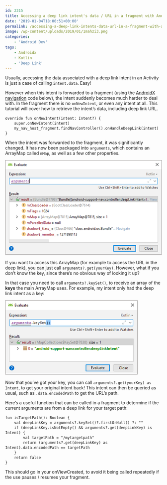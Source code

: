 ```yaml
---
id: 2315
title: Accessing a deep link intent's data / URL in a fragment with AndroidX
date: '2019-01-04T18:00:51+00:00'
permalink: /accessing-a-deep-link-intents-data-url-in-a-fragment-with-androidx/
image: /wp-content/uploads/2019/01/1mahzi3.png
categories:
    - 'Android Dev'
tags:
    - Androidx
    - Kotlin
    - 'Deep Link'
---
```


Usually, accessing the data associated with a deep link intent in an Activity is just a case of calling `intent.data`. Easy!

However when this intent is forwarded to a fragment (using the [AndroidX navigation](https://developer.android.com/topic/libraries/architecture/navigation/navigation-implementing) code below), the intent suddenly becomes much harder to deal with. In the fragment there is no `onNewIntent`, or even any intent at all. This tutorial will cover how to retrieve the intent’s data, including deep link URL.

```
override fun onNewIntent(intent: Intent?) {
    super.onNewIntent(intent)
    my_nav_host_fragment.findNavController().onHandleDeepLink(intent)
}
```

When the intent was forwarded to the fragment, it was significantly changed. It has now been packaged into `arguments`, which contains an ArrayMap called `mMap`, as well as a few other properties.

[![](/wp-content/uploads/2019/01/1mahzi3.png)](/wp-content/uploads/2019/01/1mahzi3.png)

If you want to access this ArrayMap (for example to access the URL in the deep link), you can just call `arguments?.get(yourKey)`. However, what if you don’t know the key, since there’s no obvious way of looking it up?

In that case you need to call `arguments?.keySet()`, to receive an array of the **keys** the main ArrayMap uses. For example, my intent only had the deep link intent as a key:

[![](/wp-content/uploads/2019/01/2.png)](/wp-content/uploads/2019/01/2.png)

Now that you’ve got your key, you can call `arguments?.get(yourKey) as Intent`, to get your original intent back! This intent can then be queried as usual, such as `.data.encodedPath` to get the URL’s path.

Here’s a useful function that can be called in a fragment to determine if the current arguments are from a deep link for your target path:

```
fun isTargetPath(): Boolean {
    val deepLinkKey = arguments?.keySet()?.firstOrNull() ?: ""
    if (deepLinkKey.isNotEmpty() && arguments?.get(deepLinkKey) is Intent) {
        val targetPath = "/mytargetpath"
        return (arguments?.get(deepLinkKey) as Intent).data.encodedPath == targetPath
    }
    return false
}
```

This should go in your onViewCreated, to avoid it being called repeatedly if the use pauses / resumes your fragment.